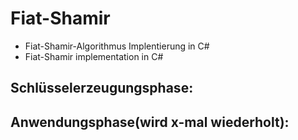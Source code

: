 # Fiat-Shamir

* Fiat-Shamir-Algorithmus Implentierung in C#
* Fiat-Shamir implementation in C#




## Schlüsselerzeugungsphase:


## Anwendungsphase(wird x-mal wiederholt):

